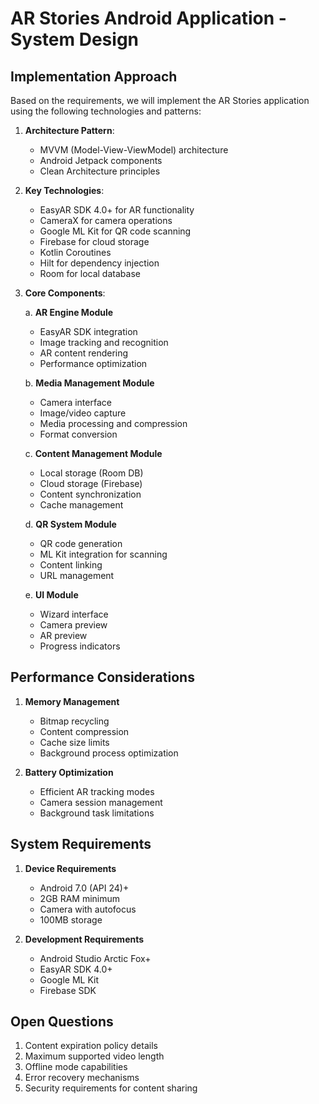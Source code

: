 # AR Stories Android Application - System Design

## Implementation Approach

Based on the requirements, we will implement the AR Stories application using the following technologies and patterns:

1. **Architecture Pattern**:
   - MVVM (Model-View-ViewModel) architecture
   - Android Jetpack components
   - Clean Architecture principles

2. **Key Technologies**:
   - EasyAR SDK 4.0+ for AR functionality
   - CameraX for camera operations
   - Google ML Kit for QR code scanning
   - Firebase for cloud storage
   - Kotlin Coroutines
   - Hilt for dependency injection
   - Room for local database

3. **Core Components**:

   a. **AR Engine Module**
   - EasyAR SDK integration
   - Image tracking and recognition
   - AR content rendering
   - Performance optimization

   b. **Media Management Module**
   - Camera interface
   - Image/video capture
   - Media processing and compression
   - Format conversion

   c. **Content Management Module**
   - Local storage (Room DB)
   - Cloud storage (Firebase)
   - Content synchronization
   - Cache management

   d. **QR System Module**
   - QR code generation
   - ML Kit integration for scanning
   - Content linking
   - URL management

   e. **UI Module**
   - Wizard interface
   - Camera preview
   - AR preview
   - Progress indicators

## Performance Considerations

1. **Memory Management**
   - Bitmap recycling
   - Content compression
   - Cache size limits
   - Background process optimization

2. **Battery Optimization**
   - Efficient AR tracking modes
   - Camera session management
   - Background task limitations

## System Requirements

1. **Device Requirements**
   - Android 7.0 (API 24)+
   - 2GB RAM minimum
   - Camera with autofocus
   - 100MB storage

2. **Development Requirements**
   - Android Studio Arctic Fox+
   - EasyAR SDK 4.0+
   - Google ML Kit
   - Firebase SDK

## Open Questions

1. Content expiration policy details
2. Maximum supported video length
3. Offline mode capabilities
4. Error recovery mechanisms
5. Security requirements for content sharing